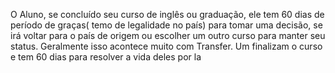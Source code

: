 O Aluno, se concluído seu curso de inglês ou graduação, ele tem 60 dias de período de graças( temo de legalidade no país) para tomar uma decisão, se irá voltar para o país de origem ou escolher um outro curso para manter seu status. Geralmente isso acontece muito com Transfer. Um finalizam o curso e tem 60 dias para resolver a vida deles por la